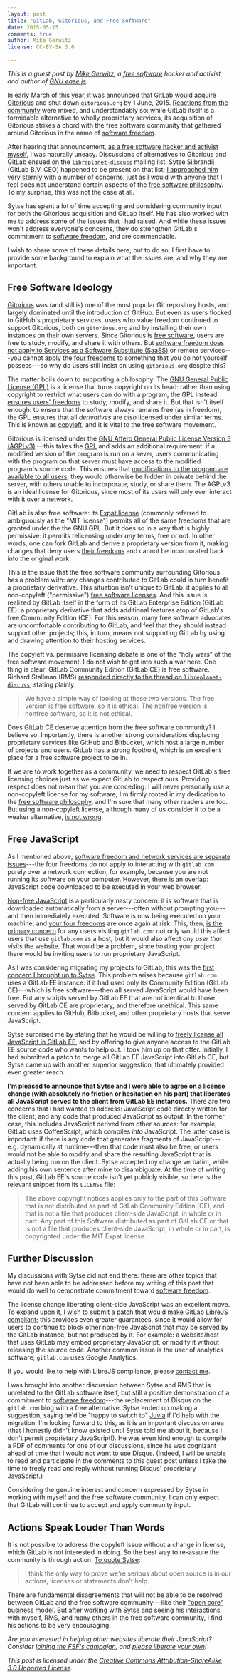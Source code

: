 ```yaml
---
layout: post
title: "GitLab, Gitorious, and Free Software"
date: 2015-05-15
comments: true
author: Mike Gerwitz
license: CC-BY-SA 3.0

---
```


*This is a guest post by [Mike Gerwitz][11], a [free software][2] hacker and
 activist, and author of [GNU ease.js][24].*

In early March of this year, it was announced that
[GitLab would acquire Gitorious][0] and shut down `gitorious.org` by 1
June, 2015.  [Reactions from the community][1] were mixed, and
understandably so: while GitLab itself is a formidable alternative to wholly
proprietary services, its acquisition of Gitorious strikes a chord with the
free software community that gathered around Gitorious in the name of
[software freedom][2].

<!-- more -->

After hearing that announcement,
[as a free software hacker and activist myself][11], I was naturally
uneasy.  Discussions of alternatives to Gitorious and GitLab ensued on the
[`libreplanet-discuss`][12] mailing list.  Sytse Sijbrandij (GitLab
B.V. CEO) happened to be present on that list;
[I approached him very sternly][13] with a number of concerns, just as I
would with anyone that I feel does not understand certain aspects of the
[free software philosophy][2].  To my surprise, this was not the case at
all.

Sytse has spent a lot of time accepting and considering community input for
both the Gitorious acquisition and GitLab itself.  He has also worked with
me to address some of the issues that I had raised.  And while these issues
won't address everyone's concerns, they do strengthen GitLab's commitment to
[software freedom][2], and are commendable.

I wish to share some of these details here; but to do so, I first have to
provide some background to explain what the issues are, and why they are
important.


## Free Software Ideology
[Gitorious][3] was (and still is) one of the most popular Git repository
hosts, and largely dominated until the introduction of GitHub.  But even as
users flocked to GitHub's proprietary services, users who value freedom
continued to support Gitorious, both on `gitorious.org` and by installing
their own instances on their own servers.  Since Gitorious is
[free software][2], users are free to study, modify, and share it with
others.  But [software freedom does not apply to Services as a
Software Substitute (SaaSS)][4] or remote services---you cannot apply the
[four freedoms][2] to something that you do not yourself possess---so why do
users still insist on using `gitorious.org` despite this?

The matter boils down to supporting a philosophy:  The
[GNU General Public License (GPL)][6] is a license that turns copyright on
its head: rather than using copyright to restrict what users can do with a
program, the GPL instead [ensures users' freedoms][8] to study, modify, and
share it.  But that isn't itself enough: to ensure that the software always
remains free (as in freedom), the GPL ensures that all *derivatives* are
*also* licensed under similar terms.  This is known as [copyleft][9], and it
is vital to the free software movement.

Gitorious is licensed under the
[GNU Affero General Public License Version 3 (AGPLv3)][5]---this takes the
[GPL][6] and adds an additional requirement: if a modified version of the
program is run on a sever, users communicating with the program on that
server must have access to the modified program's source code.  This ensures
that [modifications to the program are available to all users][7]; they
would otherwise be hidden in private behind the server, with others unable
to incorporate, study, or share them.  The AGPLv3 is an ideal license for
Gitorious, since most of its users will only ever interact with it over a
network.

GitLab is also free software: its [Expat license][10] (commonly referred to
ambiguously as the "MIT license") permits all of the same freedoms that
are granted under the the GNU GPL.  But it does so in a way that is highly
permissive: it permits relicensing under *any* terms, free or not.  In other
words, one can fork GitLab and derive a proprietary version from it, making
changes that deny users [their freedoms][2] and cannot be incorporated back
into the original work.

This is the issue that the free software community surrounding Gitorious has
a problem with: any changes contributed to GitLab could in turn benefit a
proprietary derivative.  This situation isn't unique to GitLab: it applies
to all non-copyleft ("permissive") [free software licenses][26].  And this
issue is realized by GitLab itself in the form of its GitLab Enterprise
Edition (GitLab EE): a proprietary derivative that adds additional
features atop of GitLab's free Community Edition (CE).  For this reason,
many free software advocates are uncomfortable contributing to GitLab, and
feel that they should instead support other projects; this, in turn, means
not supporting GitLab by using and drawing attention to their hosting
services.

The copyleft vs. permissive licensing debate is one of the "holy wars" of
the free software movement.  I do not wish to get into such a war
here.  One thing is clear: GitLab Community Edition (GitLab CE) is free
software.  Richard Stallman (RMS)
[responded directly to the thread on `libreplanet-discuss`][20], stating
plainly:

>  We have a simple way of looking at these two versions.  The free
>  version is free software, so it is ethical.  The nonfree version is
>  nonfree software, so it is not ethical.

Does GitLab CE deserve attention from the free software community?  I
believe so.  Importantly, there is another strong consideration: displacing
proprietary services like GitHub and Bitbucket, which host a large number of
projects and users.  GitLab has a strong foothold, which is an excellent
place for a free software project to be in.

If we are to work together as a community, we need to respect GitLab's
free licensing choices just as we expect GitLab to respect ours.  Providing
respect does not mean that you are conceding: I will never personally use a
non-copyleft license for my software; I'm firmly rooted in my dedication to
the [free software philosophy][2], and I'm sure that many other readers are
too.  But using a non-copyleft license, although many of us consider it to
be a weaker alternative, [is not wrong][23].


## Free JavaScript
As I mentioned above,
[software freedom and network services are separate issues][4]---the four
freedoms do not apply to interacting with `gitlab.com` purely over a network
connection, for example, because you are not running its software on your
computer.  However, there is an overlap: JavaScript code downloaded to be
executed in your web browser.

[Non-free JavaScript][15] is a particularly nasty concern: it is software
that is downloaded automatically from a server---often without prompting
you---and then immediately executed.  Software is now being executed on your
machine, and [your four freedoms][2] are once again at risk.  This, then,
[is the primary concern][16] for any users visiting `gitlab.com`: not only
would this affect users that use `gitlab.com` as a host, but it would also
affect *any user that visits* the website.  That would be a problem, since
hosting your project there would be inviting users to run proprietary
JavaScript.

As I was considering migrating my projects to GitLab, this was the
[first concern I brought up to Sytse][14].  This problem arises because
`gitlab.com` uses a GitLab EE instance: if it had used only its Community
Edition (GitLab CE)---which is free software---then all served JavaScript
would have been free.  But any scripts served by GitLab EE that are not
identical to those served by GitLab CE are proprietary, and therefore
unethical.  This same concern applies to GitHub, Bitbucket, and other
proprietary hosts that serve JavaScript.

Sytse surprised me by stating that he would be willing to
[freely license all JavaScript in GitLab EE][17], and by offering to give
anyone access to the GitLab EE source code who wants to help out.  I took
him up on that offer.  Initially, I had submitted a patch to merge all
GitLab EE JavaScript into GitLab CE, but Sytse came up with another,
superior suggestion, that ultimately provided even greater reach.

**I'm pleased to announce that Sytse and I were able to agree on a license
change (with absolutely no friction or hesitation on his part) that
liberates all JavaScript served to the client from GitLab EE instances.**
There are two concerns that I had wanted to address: JavaScript code
directly written for the client, and any code that produced JavaScript as
output.  In the former case, this includes JavaScript derived from other
sources: for example, GitLab uses CoffeeScript, which compiles *into*
JavaScript.  The latter case is important: if there is any code that
generates fragments of JavaScript---e.g. dynamically at runtime---then that
code must also be free, or users would not be able to modify and share the
resulting JavaScript that is actually being run on the client.  Sytse
accepted my change verbatim, while adding his own sentence after mine to
disambiguate.  At the time of writing this post, GitLab EE's source code
isn't yet publicly visible, so here is the relevant snippet from its
`LICENSE` file:

> The above copyright notices applies only to the part of this Software that
> is not distributed as part of GitLab Community Edition (CE), and that is
> not a file that produces client-side JavaScript, in whole or in part. Any
> part of this Software distributed as part of GitLab CE or that is not a
> file that produces client-side JavaScript, in whole or in part, is
> copyrighted under the MIT Expat license.


## Further Discussion
My discussions with Sytse did not end there: there are other topics that
have not been able to be addressed before my writing of this post that would
do well to demonstrate commitment toward [software freedom][2].

The license change liberating client-side JavaScript was an excellent
move.  To expand upon it, I wish to submit a patch that would make GitLab
[LibreJS compliant][21]; this provides even greater guarantees, since it
would allow for users to continue to block other non-free JavaScript that
may be served by the GitLab instance, but not produced by it.  For example:
a website/host that uses GitLab may embed proprietary JavaScript, or modify
it without releasing the source code.  Another common issue is the user of
analytics software; `gitlab.com` uses Google Analytics.

If you would like to help with LibreJS compliance, please [contact me][11].

I was brought into another discussion between Sytse and RMS that is
unrelated to the GitLab software itself, but still a positive demonstration
of a commitment to [software freedom][2]---the replacement of Disqus on the
`gitlab.com` blog with a free alternative.  Sytse ended up making a
suggestion, saying he'd be "happy to switch to" [Juvia][22] if I'd help with
the migration.  I'm looking forward to this, as it is an important
discussion area (that I honestly didn't know existed until Sytse told me
about it, because I don't permit proprietary JavaScript!).  He was even kind
enough to compile a PDF of comments for one of our discussions, since he was
cognizant ahead of time that I would not want to use Disqus.  (Indeed, I
will be unable to read and participate in the comments to this guest post
unless I take the time to freely read and reply without running Disqus'
proprietary JavaScript.)

Considering the genuine interest and concern expressed by Sytse in working
with myself and the free software community, I can only expect that GitLab
will continue to accept and apply community input.


## Actions Speak Louder Than Words
It is not possible to address the copyleft issue without a change in
license, which GitLab is not interested in doing.  So the best way to
re-assure the community is through action.  [To quote Sytse][18]:

> I think the only way to prove we're serious about open source is in our
> actions, licenses or statements don't help.

There are fundamental disagreements that will not be able to be
resolved between GitLab and the free software community---like their
["open core" business model][19].  But after working with Sytse and seeing
his interactions with myself, RMS, and many others in the free software
community, I find his actions to be very encouraging.

*Are you interested in helping other websites liberate their JavaScript?
 Consider [joining the FSF's campaign][27], and
 [please liberate your own][16]!*

*This post is licensed under the
 [Creative Commons Attribution-ShareAlike 3.0 Unported License][25].*


[0]: https://about.gitlab.com/2015/03/03/gitlab-acquires-gitorious/
[1]: https://news.ycombinator.com/item?id=9138419
[2]: https://www.gnu.org/philosophy/free-sw.html
[3]: https://gitorious.org/
[4]: https://www.gnu.org/philosophy/who-does-that-server-really-serve.html
[5]: https://www.gnu.org/licenses/agpl.html
[6]: https://www.gnu.org/licenses/gpl.html
[7]: https://www.gnu.org/licenses/why-affero-gpl.html
[8]: https://www.gnu.org/licenses/quick-guide-gplv3.html
[9]: https://www.gnu.org/philosophy/pragmatic.html
[10]: https://www.gnu.org/licenses/license-list.html#Expat
[11]: http://mikegerwitz.com/
[12]: https://lists.gnu.org/mailman/listinfo/libreplanet-discuss
[13]: https://lists.gnu.org/archive/html/libreplanet-discuss/2015-03/msg00075.html
[14]: https://lists.gnu.org/archive/html/libreplanet-discuss/2015-04/msg00019.html
[15]: https://www.gnu.org/philosophy/javascript-trap.html
[16]: https://www.gnu.org/software/easejs/whyfreejs.html
[17]: https://lists.gnu.org/archive/html/libreplanet-discuss/2015-04/msg00020.html
[18]: https://news.ycombinator.com/item?id=9141801
[19]: https://lists.gnu.org/archive/html/libreplanet-discuss/2015-03/msg00076.html
[20]: https://lists.gnu.org/archive/html/libreplanet-discuss/2015-03/msg00095.html
[21]: https://www.gnu.org/software/librejs/free-your-javascript.html
[22]: https://github.com/phusion/juvia
[23]: https://www.fsf.org/blogs/rms/selling-exceptions 
[24]: https://gnu.org/software/easejs
[25]: http://creativecommons.org/licenses/by-sa/3.0/
[26]: https://www.gnu.org/licenses/license-list.html
[27]: https://fsf.org/campaigns/freejs
